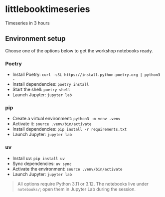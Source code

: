 # littlebooktimeseries

Timeseries in 3 hours

## Environment setup

Choose one of the options below to get the workshop notebooks ready.

### Poetry
- Install Poetry: `curl -sSL https://install.python-poetry.org | python3 -`
- Install dependencies: `poetry install`
- Start the shell: `poetry shell`
- Launch Jupyter: `jupyter lab`

### pip
- Create a virtual environment: `python3 -m venv .venv`
- Activate it: `source .venv/bin/activate`
- Install dependencies: `pip install -r requirements.txt`
- Launch Jupyter: `jupyter lab`

### uv
- Install uv: `pip install uv`
- Sync dependencies: `uv sync`
- Activate the environment: `source .venv/bin/activate`
- Launch Jupyter: `jupyter lab`

> All options require Python 3.11 or 3.12. The notebooks live under `notebooks/`; open them in Jupyter Lab during the session.
